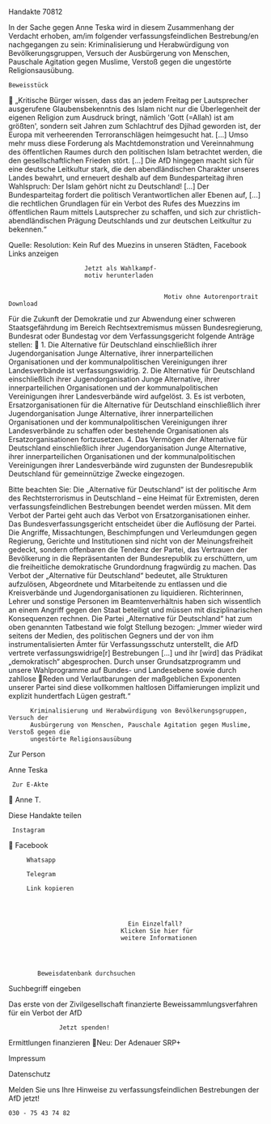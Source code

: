 Handakte 70812

In der Sache gegen Anne Teska wird in diesem Zusammenhang der Verdacht
erhoben, am/im folgender verfassungsfeindlichen Bestrebung/en nachgegangen
zu sein: Kriminalisierung und Herabwürdigung von Bevölkerungsgruppen,
Versuch der Ausbürgerung von Menschen, Pauschale Agitation gegen Muslime,
Verstoß gegen die ungestörte Religionsausübung.




    Beweisstück
             „Kritische Bürger wissen, dass das an jedem Freitag per Lautsprecher
             ausgerufene Glaubensbekenntnis des Islam nicht nur die Überlegenheit
             der eigenen Religion zum Ausdruck bringt, nämlich 'Gott (=Allah) ist am
             größten', sondern seit Jahren zum Schlachtruf des Djihad geworden ist,
             der Europa mit verheerenden Terroranschlägen heimgesucht hat. [...]
             Umso mehr muss diese Forderung als Machtdemonstration und
             Vereinnahmung des öffentlichen Raumes durch den politischen Islam
             betrachtet werden, die den gesellschaftlichen Frieden stört. [...] Die AfD
             hingegen macht sich für eine deutsche Leitkultur stark, die den
             abendländischen Charakter unseres Landes bewahrt, und erneuert
             deshalb auf dem Bundesparteitag ihren Wahlspruch: Der Islam gehört
             nicht zu Deutschland! […] Der Bundesparteitag fordert die politisch
             Verantwortlichen aller Ebenen auf, [...] die rechtlichen Grundlagen für
             ein Verbot des Rufes des Muezzins im öffentlichen Raum mittels
             Lautsprecher zu schaffen, und sich zur christlich-abendländischen
             Prägung Deutschlands und zur deutschen Leitkultur zu bekennen.“



Quelle:
Resolution: Kein Ruf des Muezins in unseren Städten, Facebook
Links anzeigen




                         Jetzt als Wahlkampf-
                         motiv herunterladen


                                               Motiv ohne Autorenportrait    Download




Für die Zukunft der Demokratie und zur Abwendung einer schweren
Staatsgefährdung im Bereich Rechtsextremismus müssen Bundesregierung,
Bundesrat oder Bundestag vor dem Verfassungsgericht folgende Anträge stellen:
   1. Die Alternative für Deutschland einschließlich ihrer Jugendorganisation
      Junge Alternative, ihrer innerparteilichen Organisationen und der
      kommunalpolitischen Vereinigungen ihrer Landesverbände ist
      verfassungswidrig.
   2. Die Alternative für Deutschland einschließlich ihrer Jugendorganisation
      Junge Alternative, ihrer innerparteilichen Organisationen und der
      kommunalpolitischen Vereinigungen ihrer Landesverbände wird aufgelöst.
   3. Es ist verboten, Ersatzorganisationen für die Alternative für Deutschland
      einschließlich ihrer Jugendorganisation Junge Alternative, ihrer
      innerparteilichen Organisationen und der kommunalpolitischen
      Vereinigungen ihrer Landesverbände zu schaffen oder bestehende
      Organisationen als Ersatzorganisationen fortzusetzen.
   4. Das Vermögen der Alternative für Deutschland einschließlich ihrer
      Jugendorganisation Junge Alternative, ihrer innerparteilichen Organisationen
      und der kommunalpolitischen Vereinigungen ihrer Landesverbände wird
      zugunsten der Bundesrepublik Deutschland für gemeinnützige Zwecke
      eingezogen.



Bitte beachten Sie: Die „Alternative für Deutschland“ ist der politische Arm des Rechtsterrorismus in
Deutschland – eine Heimat für Extremisten, deren verfassungsfeindlichen Bestrebungen beendet
werden müssen. Mit dem Verbot der Partei geht auch das Verbot von Ersatzorganisationen einher. Das
Bundesverfassungsgericht entscheidet über die Auflösung der Partei. Die Angriffe, Missachtungen,
Beschimpfungen und Verleumdungen gegen Regierung, Gerichte und Institutionen sind nicht von der
Meinungsfreiheit gedeckt, sondern offenbaren die Tendenz der Partei, das Vertrauen der Bevölkerung
in die Repräsentanten der Bundesrepublik zu erschüttern, um die freiheitliche demokratische
Grundordnung fragwürdig zu machen. Das Verbot der „Alternative für Deutschland“ bedeutet, alle
Strukturen aufzulösen, Abgeordnete und Mitarbeitende zu entlassen und die Kreisverbände und
Jugendorganisationen zu liquidieren. Richterinnen, Lehrer und sonstige Personen im
Beamtenverhältnis haben sich wissentlich an einem Angriff gegen den Staat beteiligt und müssen mit
disziplinarischen Konsequenzen rechnen.
Die Partei „Alternative für Deutschland“ hat zum oben genannten Tatbestand wie folgt Stellung
bezogen: „Immer wieder wird seitens der Medien, des politischen Gegners und der von ihm
instrumentalisierten Ämter für Verfassungsschutz unterstellt, die AfD vertrete verfassungswidrige[r]
Bestrebungen […] und ihr [wird] das Prädikat „demokratisch“ abgesprochen. Durch unser
Grundsatzprogramm und unsere Wahlprogramme auf Bundes- und Landesebene sowie durch zahllose
Reden und Verlautbarungen der maßgeblichen Exponenten unserer Partei sind diese vollkommen
haltlosen Diffamierungen implizit und explizit hundertfach Lügen gestraft.“




          Kriminalisierung und Herabwürdigung von Bevölkerungsgruppen, Versuch der
          Ausbürgerung von Menschen, Pauschale Agitation gegen Muslime, Verstoß gegen die
          ungestörte Religionsausübung




   Zur Person


   Anne Teska

     Zur E-Akte
                        Anne T.

Diese Handakte teilen


     Instagram
         Facebook

         Whatsapp

         Telegram

         Link kopieren




                                     Ein Einzelfall?
                                   Klicken Sie hier für
                                   weitere Informationen




            Beweisdatenbank durchsuchen

  Suchbegriff eingeben

  Das erste von der Zivilgesellschaft finanzierte
   Beweissammlungsverfahren für ein Verbot
                     der AfD

                  Jetzt spenden!




Ermittlungen finanzieren
Neu: Der Adenauer SRP+

Impressum

Datenschutz




Melden Sie uns Ihre Hinweise zu verfassungsfeindlichen Bestrebungen der AfD
jetzt!

    030 - 75 43 74 82
